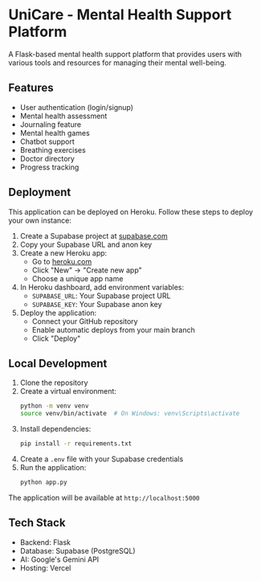 # UniCare - Mental Health Support Platform

A Flask-based mental health support platform that provides users with various tools and resources for managing their mental well-being.

## Features

- User authentication (login/signup)
- Mental health assessment
- Journaling feature
- Mental health games
- Chatbot support
- Breathing exercises
- Doctor directory
- Progress tracking

## Deployment

This application can be deployed on Heroku. Follow these steps to deploy your own instance:

1. Create a Supabase project at [supabase.com](https://supabase.com)
2. Copy your Supabase URL and anon key
3. Create a new Heroku app:
   - Go to [heroku.com](https://heroku.com)
   - Click "New" -> "Create new app"
   - Choose a unique app name
4. In Heroku dashboard, add environment variables:
   - `SUPABASE_URL`: Your Supabase project URL
   - `SUPABASE_KEY`: Your Supabase anon key
5. Deploy the application:
   - Connect your GitHub repository
   - Enable automatic deploys from your main branch
   - Click "Deploy"

## Local Development

1. Clone the repository
2. Create a virtual environment:
   ```bash
   python -m venv venv
   source venv/bin/activate  # On Windows: venv\Scripts\activate
   ```
3. Install dependencies:
   ```bash
   pip install -r requirements.txt
   ```
4. Create a `.env` file with your Supabase credentials
5. Run the application:
   ```bash
   python app.py
   ```

The application will be available at `http://localhost:5000`

## Tech Stack

- Backend: Flask
- Database: Supabase (PostgreSQL)
- AI: Google's Gemini API
- Hosting: Vercel
